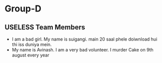# Group-D
## USELESS Team Members
- I am a bad girl. My name is suigangi. main 20 saal phele doiwnload hui thi iss duniya mein.
- My name is Avinash. I am a very bad volunteer. I murder Cake on 9th august every year
